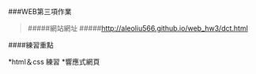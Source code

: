###WEB第三項作業

> #####網站網址
> #####http://aleoliu566.github.io/web_hw3/dct.html

####練習重點

*html＆css 練習
*響應式網頁